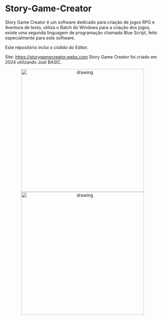 # Story-Game-Creator
Story Game Creator é um software dedicado para criação de jogos RPG e Aventura de texto, utiliza o Batch do Windows para a criação dos jogos, existe uma segunda linguagem de programação chamada Blue Script, feito especialmente para este software.

Este repositório inclui o códido do Editor.

Site: https://storygamecreator.webs.com
Story Game Creator foi criado em 2024 utilizando Just BASIC.


<p align="center">
<img src="https://mediaprocessor.websimages.com/width/696/crop/0,0,696x548/i.imgur.com/Rg5XGpX.pngg" alt="drawing" style="width:400px;"/> <img src="https://mediaprocessor.websimages.com/width/697/crop/0,0,697x550/i.imgur.com/cOiYYcF.png" alt="drawing" style="width:400px;"/>
</p>




